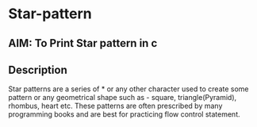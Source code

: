 # Star-pattern
## AIM: To Print Star pattern in c
## Description
Star patterns are a series of * or any other character used to create some pattern or any geometrical shape such as - square, triangle(Pyramid), rhombus, heart etc. These patterns are often prescribed by many programming books and are best for practicing flow control statement.

